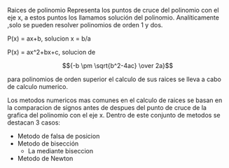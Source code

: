 Raices de polinomio
Representa los puntos de cruce del polinomio con el eje x,
a estos puntos los llamamos solución del
polinomio. Analíticamente ,solo se pueden resolver
polinomios de orden 1 y dos.

P(x) = ax+b, solucion x = b/a

P(x) = ax^2+bx+c, solucion de 

$${-b \pm \sqrt{b^2-4ac} \over 2a}$$

para polinomios de orden superior el calculo de sus raices se lleva
a cabo de calculo numerico.

Los metodos numericos mas comunes en el calculo de raices se basan
en la comparacion de signos antes de despues del punto de cruce de la grafica del
polinomio con el eje x. Dentro de este conjunto de metodos se destacan 3 casos:


- Metodo de falsa de posicion
- Metodo de bisección
  - La mediante biseccion 
- Metodo de Newton
 
    